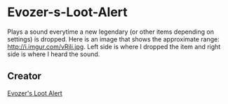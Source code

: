Evozer-s-Loot-Alert
===================
Plays a sound everytime a new legendary (or other items depending on settings) is dropped. Here is an image that shows the approximate range: http://i.imgur.com/vRjli.jpg. Left side is where I dropped the item and right side is where I heard the sound. 

Creator
-------
[Evozer's Loot Alert](http://www.ownedcore.com/forums/diablo-3/diablo-3-bots-programs/375634-farming-utility-loot-alert.html)
